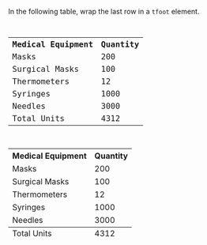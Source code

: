 In the following table,
wrap the last row in a
`tfoot` element.

<Editor lang="html" type="exercise">
<code>
<table>
  <tr>
    <th>Medical Equipment</th>
    <th>Quantity</th>
  </tr>
  <tr>
    <td>Masks</td>
    <td>200</td>
  </tr>
  <tr>
    <td>Surgical Masks</td>
    <td>100</td>
  </tr>
  <tr>
    <td>Thermometers</td>
    <td>12</td>
  </tr>
  <tr>
    <td>Syringes</td>
    <td>1000</td>
  </tr>
  <tr>
    <td>Needles</td>
    <td>3000</td>
  </tr>
  <tr>
    <td>Total Units</td>
    <td>4312</td>
  </tr>
</table>
</code>

<solution>
<table>
  <tr>
    <th>Medical Equipment</th>
    <th>Quantity</th>
  </tr>
  <tr>
    <td>Masks</td>
    <td>200</td>
  </tr>
  <tr>
    <td>Surgical Masks</td>
    <td>100</td>
  </tr>
  <tr>
    <td>Thermometers</td>
    <td>12</td>
  </tr>
  <tr>
    <td>Syringes</td>
    <td>1000</td>
  </tr>
  <tr>
    <td>Needles</td>
    <td>3000</td>
  </tr>
  <tfoot>
    <tr>
      <td>Total Units</td>
      <td>4312</td>
    </tr>
  </tfoot>
</table>
</solution>
</Editor>